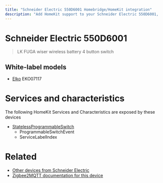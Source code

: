 ```yaml
---
title: "Schneider Electric 550D6001 Homebridge/HomeKit integration"
description: "Add HomeKit support to your Schneider Electric 550D6001, using Homebridge, Zigbee2MQTT and homebridge-z2m."
---
```

<!---
This file has been GENERATED using src/docgen/docgen.ts
DO NOT EDIT THIS FILE MANUALLY!
-->
# Schneider Electric 550D6001
> LK FUGA wiser wireless battery 4 button switch


## White-label models
* [Elko](../index.md#elko) EKO07117

# Services and characteristics
The following HomeKit Services and Characteristics are exposed by
these devices

* [StatelessProgrammableSwitch](../../action.md)
  * ProgrammableSwitchEvent
  * ServiceLabelIndex


# Related
* [Other devices from Schneider Electric](../index.md#schneider_electric)
* [Zigbee2MQTT documentation for this device](https://www.zigbee2mqtt.io/devices/550D6001.html)
